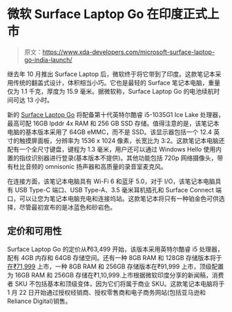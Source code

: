 # 微软 Surface Laptop Go 在印度正式上市

> 原文：<https://www.xda-developers.com/microsoft-surface-laptop-go-india-launch/>

继去年 10 月推出 Surface Laptop 后，微软终于将它带到了印度。这款笔记本采用传统的翻盖式设计，体积相当小巧。它也是最轻的 Surface 笔记本电脑，重量仅为 1.1 千克，厚度为 15.9 毫米。据微软称，Surface Laptop Go 的电池续航时间可达 13 小时。

新的 [Surface Laptop Go](https://www.microsoft.com/en-in/surface/business/surface-laptop-go#primaryR2.1) 将配备第十代英特尔酷睿 i5-1035G1 Ice Lake 处理器，最高可配 16GB lpddr 4x RAM 和 256 GB SSD 存储。值得注意的是，该笔记本电脑的基本版本采用了 64GB eMMC，而不是 SSD。该显示器包括一个 12.4 英寸的触摸屏面板，分辨率为 1536 x 1024 像素，长宽比为 3:2。这款笔记本电脑还配有一个全尺寸键盘，键程为 1.3 毫米，用户还可以通过 Windows Hello 使用内置的指纹识别器进行登录(基本版本不提供)。其他功能包括 720p 网络摄像头，带有杜比音频的 omnisonic 扬声器和高质量的录音室麦克风。

在连接方面，该笔记本电脑具有 Wi-Fi 6 和蓝牙 5.0，对于 I/O，该笔记本电脑具有 USB Type-C 端口、USB Type-A、3.5 毫米耳机插孔和 Surface Connect 端口，可以让您为笔记本电脑充电和连接坞站。这款笔记本将只有一种铂金色可供选择，尽管最初宣布的是冰蓝色和砂岩色。

## 定价和可用性

Surface Laptop Go 的定价从₹63,499 开始，该版本采用英特尔酷睿 i5 处理器，配有 4GB 内存和 64GB 存储空间。还有一种 8GB RAM 和 128GB 存储版本将于[在₹71,999](https://www.amazon.in/Microsoft-Surface-Laptop-Go-Touchscreen/dp/B08GZMXP7P?tag=xdaportalin-21) 上市，一种 8GB RAM 和 256GB 存储版本在₹91,999 上市，顶级配置为 16GB RAM 和 256GB 存储在₹1,10,999.上市根据微软印度分享的新闻稿，消费者 SKU 不包括基本和顶级变体，因为它们将属于商业 SKU。这款笔记本电脑将于 1 月 22 日开始通过授权经销商、授权零售商和电子商务网站(包括亚马逊和 Reliance Digital)销售。